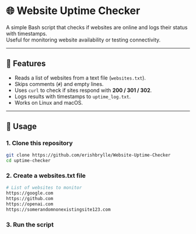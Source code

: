 # 🌐 Website Uptime Checker

A simple Bash script that checks if websites are online and logs their status with timestamps.  
Useful for monitoring website availability or testing connectivity.

---

## 📌 Features
- Reads a list of websites from a text file (`websites.txt`).  
- Skips comments (`#`) and empty lines.  
- Uses `curl` to check if sites respond with **200 / 301 / 302**.  
- Logs results with timestamps to `uptime_log.txt`.  
- Works on Linux and macOS.  

---

## 🚀 Usage

### 1. Clone this repository
```bash
git clone https://github.com/erishbrylle/Website-Uptime-Checker
cd uptime-checker
```
### 2. Create a websites.txt file
```bash
# List of websites to monitor
https://google.com
https://github.com
https://openai.com
https://somerandomnonexistingsite123.com
```
### 3. Run the script
